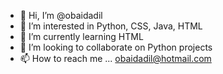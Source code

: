- 👋 Hi, I’m @obaidadil
- 👀 I’m interested in Python, CSS, Java, HTML
- 🌱 I’m currently learning HTML
- 💞️ I’m looking to collaborate on Python projects
- 📫 How to reach me ...
obaidadil@hotmail.com

<!---
obaidadil/obaidadil is a ✨ special ✨ repository because its `README.md` (this file) appears on your GitHub profile.
You can click the Preview link to take a look at your changes.
--->
